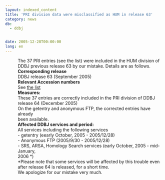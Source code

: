 ```yaml
---
layout: indexed_content
title: 'PRI division data were misclassified as HUM in release 63'
category: news
db:
  - ddbj


date: 2005-12-28T00:00:00
lang: en
---
```


<html>
<dd>The 37 PRI entries (see the list) were included in the HUM division of DDBJ previous release 63 by our mistake. Details are as follows.
<dd><b>Corresponding release</b><br> DDBJ release 63 (September 2005)
<dd><b>Relevant Accession numbers</b><br> See <a href="/files/pdf/051228-list.html">the list</a>
<dd><b>Measures:</b><br> These 37 entries are correctly included in the PRI division of DDBJ<br> release 64 (December 2005)<br> On the getentry and anonymous FTP, the corrected entries have already<br> been available.
<dd><b>Affected DDBJ services and period:</b><br> All services including the following services<br> - getentry (eearly October, 2005 - 2005/12/28)<br> - Anonymous FTP (2005/9/30 - 2005/12/28)<br> - SRS, ARSA, Homology Search services (early October, 2005 - mid-January,<br> 2006 *)<br> *Please note that some services will be affected by this trouble even<br> after release 64 is released, for a short time.<br> We apologize for our mistake very much.</dd>
</dd>
</dd>
</dd>
</dd>
</html>
